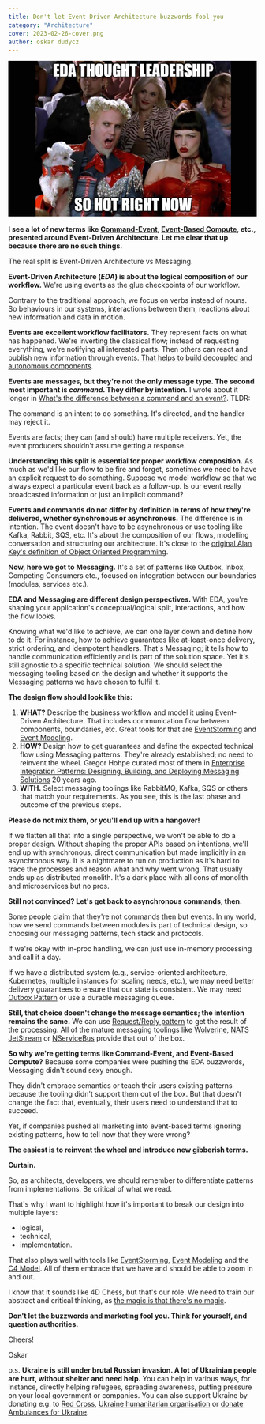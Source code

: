 ```yaml
---
title: Don't let Event-Driven Architecture buzzwords fool you
category: "Architecture"
cover: 2023-02-26-cover.png
author: oskar dudycz
---
```


![cover](2023-02-26-cover.png)

**I see a lot of new terms like [Command-Event](https://web.archive.org/web/20220816202019/https://developer.confluent.io/patterns/event/command-event/), [Event-Based Compute]( https://www.alexdebrie.com/posts/event-driven-vs-event-based/), etc., presented around Event-Driven Architecture. Let me clear that up because there are no such things.**

The real split is Event-Driven Architecture vs Messaging.

**Event-Driven Architecture (_EDA_) is about the logical composition of our workflow.** We're using events as the glue checkpoints of our workflow. 

Contrary to the traditional approach, we focus on verbs instead of nouns. So behaviours in our systems, interactions between them, reactions about new information and data in motion.

**Events are excellent workflow facilitators.** They represent facts on what has happened. We're inverting the classical flow; instead of requesting everything, we're notifying all interested parts. Then others can react and publish new information through events. [That helps to build decoupled and autonomous components](/en/how_events_can_help_on_making_state_based_approach_efficient/).

**Events are messages, but they're not the only message type. The second most important is _command_. They differ by intention.** I wrote about it longer in [What's the difference between a command and an event?](/en/whats_the_difference_between_event_and_command/). TLDR:

The command is an intent to do something. It's directed, and the handler may reject it.

Events are facts; they can (and should) have multiple receivers. Yet, the event producers shouldn't assume getting a response. 

**Understanding this split is essential for proper workflow composition.** As much as we'd like our flow to be fire and forget, sometimes we need to have an explicit request to do something. Suppose we model workflow so that we always expect a particular event back as a follow-up. Is our event really broadcasted information or just an implicit command?

**Events and commands do not differ by definition in terms of how they're delivered, whether synchronous or asynchronous.** The difference is in intention. The event doesn't have to be asynchronous or use tooling like Kafka, Rabbit, SQS, etc. It's about the composition of our flows, modelling conversation and structuring our architecture. It's close to the [original Alan Key's definition of Object Oriented Programming](https://wiki.c2.com/?AlanKaysDefinitionOfObjectOriented).

**Now, here we got to Messaging.** It's a set of patterns like Outbox, Inbox, Competing Consumers etc., focused on integration between our boundaries (modules, services etc.). 

**EDA and Messaging are different design perspectives.** With EDA, you're shaping your application's conceptual/logical split, interactions, and how the flow looks. 

Knowing what we'd like to achieve, we can one layer down and define how to do it. For instance, how to achieve guarantees like at-least-once delivery, strict ordering, and idempotent handlers. That's Messaging; it tells how to handle communication efficiently and is part of the solution space. Yet it's still agnostic to a specific technical solution. We should select the messaging tooling based on the design and whether it supports the Messaging patterns we have chosen to fulfil it.

**The design flow should look like this:**
1. **WHAT?** Describe the business workflow and model it using Event-Driven Architecture. That includes communication flow between components, boundaries, etc. Great tools for that are [EventStorming](https://www.eventstorming.com/) and [Event Modeling](https://eventmodeling.org).
2. **HOW?** Design how to get guarantees and define the expected technical flow using Messaging patterns. They're already established; no need to reinvent the wheel. Gregor Hohpe curated most of them in [Enterprise Integration Patterns: Designing, Building, and Deploying Messaging Solutions](https://www.goodreads.com/book/show/85012.Enterprise_Integration_Patterns) 20 years ago.
3. **WITH.** Select messaging toolings like RabbitMQ, Kafka, SQS or others that match your requirements. As you see, this is the last phase and outcome of the previous steps. 

**Please do not mix them, or you'll end up with a hangover!**

If we flatten all that into a single perspective, we won't be able to do a proper design. Without shaping the proper APIs based on intentions, we'll end up with synchronous, direct communication but made implicitly in an asynchronous way. It is a nightmare to run on production as it's hard to trace the processes and reason what and why went wrong. That usually ends up as distributed monolith. It's a dark place with all cons of monolith and microservices but no pros.

**Still not convinced? Let's get back to asynchronous commands, then.**

Some people claim that they're not commands then but events. In my world, how we send commands between modules is part of technical design, so choosing our messaging patterns, tech stack and protocols.

If we're okay with in-proc handling, we can just use in-memory processing and call it a day.

If we have a distributed system (e.g., service-oriented architecture, Kubernetes, multiple instances for scaling needs, etc.), we may need better delivery guarantees to ensure that our state is consistent. We may need [Outbox Pattern](/en/outbox_inbox_patterns_and_delivery_guarantees_explained/) or use a durable messaging queue. 

**Still, that choice doesn't change the message semantics; the intention remains the same.** We can use [Request/Reply pattern](https://www.enterpriseintegrationpatterns.com/patterns/messaging/RequestReply.html) to get the result of the processing. All of the mature messaging toolings like [Wolverine](https://wolverine.netlify.app/guide/messaging/message-bus.html#request-reply), [NATS JetStream](https://docs.nats.io/using-nats/developer/sending/request_reply) or [NServiceBus](https://docs.particular.net/nservicebus/messaging/reply-to-a-message) provide that out of the box.

**So why we're getting terms like Command-Event, and Event-Based Compute?** Because some companies were pushing the EDA buzzwords, Messaging didn't sound sexy enough.

They didn't embrace semantics or teach their users existing patterns because the tooling didn't support them out of the box. But that doesn't change the fact that, eventually, their users need to understand that to succeed. 

Yet, if companies pushed all marketing into event-based terms ignoring existing patterns, how to tell now that they were wrong?

**The easiest is to reinvent the wheel and introduce new gibberish terms.**

**Curtain.**

So, as architects, developers, we should remember to differentiate patterns from implementations. Be critical of what we read.

That's why I want to highlight how it's important to break our design into multiple layers:
- logical,
- technical,
- implementation.

That also plays well with tools like [EventStorming](https://www.eventstorming.com/), [Event Modeling](https://eventmodeling.org) and the [C4 Model](https://c4model.com/). All of them embrace that we have and should be able to zoom in and out.

I know that it sounds like 4D Chess, but that's our role. We need to train our abstract and critical thinking, as [the magic is that there's no magic](/en/the_magic_is_that_there_is_no_magic/).

**Don't let the buzzwords and marketing fool you. Think for yourself, and question authorities.**

Cheers!

Oskar

p.s. **Ukraine is still under brutal Russian invasion. A lot of Ukrainian people are hurt, without shelter and need help.** You can help in various ways, for instance, directly helping refugees, spreading awareness, putting pressure on your local government or companies. You can also support Ukraine by donating e.g. to [Red Cross](https://www.icrc.org/en/donate/ukraine), [Ukraine humanitarian organisation](https://savelife.in.ua/en/donate/) or [donate Ambulances for Ukraine](https://www.gofundme.com/f/help-to-save-the-lives-of-civilians-in-a-war-zone).